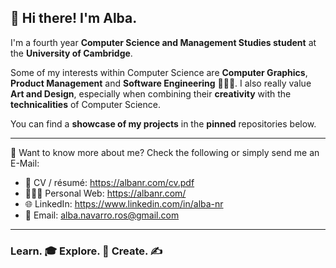 ## 👋 Hi there! I'm Alba.
I'm a fourth year **Computer Science and Management Studies student** at the **University of Cambridge**.

Some of my interests within Computer Science are **Computer Graphics**, **Product Management** and **Software Engineering** 👩🏻‍💻. I also really value **Art and Design**, especially when combining their **creativity** with the **technicalities** of Computer Science.

You can find a **showcase of my projects** in the **pinned** repositories below.

---
💬 Want to know more about me? Check the following or simply send me an E-Mail:

- 📄 CV / résumé: https://albanr.com/cv.pdf
- 👩🏻‍💻 Personal Web: https://albanr.com/
- 🌐 LinkedIn: https://www.linkedin.com/in/alba-nr
- 📧 Email: alba.navarro.ros@gmail.com

---
### Learn. 🎓 Explore. 🚀 Create. ✍️
